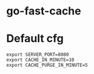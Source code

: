 # go-fast-cache


# Default cfg
```
export SERVER_PORT=8080
export CACHE_IN_MINUTE=10
export CACHE_PURGE_IN_MINUTE=5
```